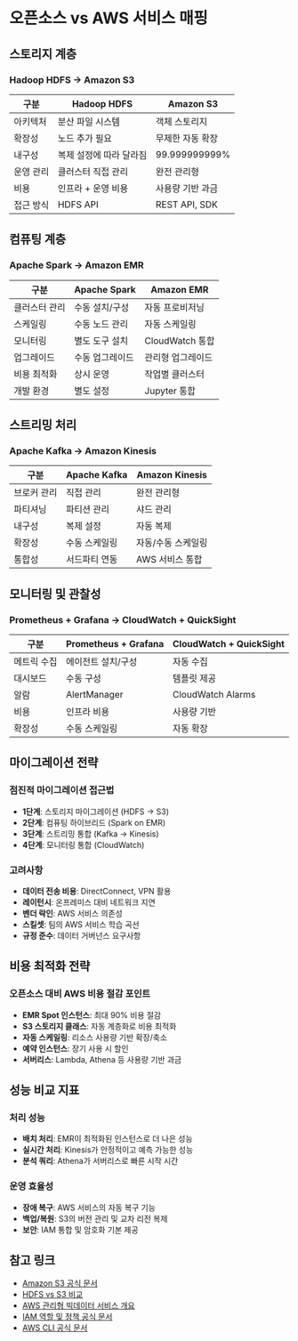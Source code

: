 # 오픈소스 vs AWS 서비스 매핑

## 스토리지 계층

### Hadoop HDFS → Amazon S3
| 구분      | Hadoop HDFS             | Amazon S3        |
| --------- | ----------------------- | ---------------- |
| 아키텍처  | 분산 파일 시스템        | 객체 스토리지    |
| 확장성    | 노드 추가 필요          | 무제한 자동 확장 |
| 내구성    | 복제 설정에 따라 달라짐 | 99.999999999%    |
| 운영 관리 | 클러스터 직접 관리      | 완전 관리형      |
| 비용      | 인프라 + 운영 비용      | 사용량 기반 과금 |
| 접근 방식 | HDFS API                | REST API, SDK    |

## 컴퓨팅 계층

### Apache Spark → Amazon EMR
| 구분          | Apache Spark    | Amazon EMR        |
| ------------- | --------------- | ----------------- |
| 클러스터 관리 | 수동 설치/구성  | 자동 프로비저닝   |
| 스케일링      | 수동 노드 관리  | 자동 스케일링     |
| 모니터링      | 별도 도구 설치  | CloudWatch 통합   |
| 업그레이드    | 수동 업그레이드 | 관리형 업그레이드 |
| 비용 최적화   | 상시 운영       | 작업별 클러스터   |
| 개발 환경     | 별도 설정       | Jupyter 통합      |

## 스트리밍 처리

### Apache Kafka → Amazon Kinesis
| 구분        | Apache Kafka  | Amazon Kinesis     |
| ----------- | ------------- | ------------------ |
| 브로커 관리 | 직접 관리     | 완전 관리형        |
| 파티셔닝    | 파티션 관리   | 샤드 관리          |
| 내구성      | 복제 설정     | 자동 복제          |
| 확장성      | 수동 스케일링 | 자동/수동 스케일링 |
| 통합성      | 서드파티 연동 | AWS 서비스 통합    |

## 모니터링 및 관찰성

### Prometheus + Grafana → CloudWatch + QuickSight
| 구분        | Prometheus + Grafana | CloudWatch + QuickSight |
| ----------- | -------------------- | ----------------------- |
| 메트릭 수집 | 에이전트 설치/구성   | 자동 수집               |
| 대시보드    | 수동 구성            | 템플릿 제공             |
| 알람        | AlertManager         | CloudWatch Alarms       |
| 비용        | 인프라 비용          | 사용량 기반             |
| 확장성      | 수동 스케일링        | 자동 확장               |

## 마이그레이션 전략

### 점진적 마이그레이션 접근법
* **1단계**: 스토리지 마이그레이션 (HDFS → S3)
* **2단계**: 컴퓨팅 하이브리드 (Spark on EMR)
* **3단계**: 스트리밍 통합 (Kafka → Kinesis)
* **4단계**: 모니터링 통합 (CloudWatch)

### 고려사항
* **데이터 전송 비용**: DirectConnect, VPN 활용
* **레이턴시**: 온프레미스 대비 네트워크 지연
* **벤더 락인**: AWS 서비스 의존성
* **스킬셋**: 팀의 AWS 서비스 학습 곡선
* **규정 준수**: 데이터 거버넌스 요구사항

## 비용 최적화 전략

### 오픈소스 대비 AWS 비용 절감 포인트
* **EMR Spot 인스턴스**: 최대 90% 비용 절감
* **S3 스토리지 클래스**: 자동 계층화로 비용 최적화
* **자동 스케일링**: 리소스 사용량 기반 확장/축소
* **예약 인스턴스**: 장기 사용 시 할인
* **서버리스**: Lambda, Athena 등 사용량 기반 과금

## 성능 비교 지표

### 처리 성능
* **배치 처리**: EMR이 최적화된 인스턴스로 더 나은 성능
* **실시간 처리**: Kinesis가 안정적이고 예측 가능한 성능
* **분석 쿼리**: Athena가 서버리스로 빠른 시작 시간

### 운영 효율성
* **장애 복구**: AWS 서비스의 자동 복구 기능
* **백업/복원**: S3의 버전 관리 및 교차 리전 복제
* **보안**: IAM 통합 및 암호화 기본 제공

## 참고 링크
- [Amazon S3 공식 문서](https://docs.aws.amazon.com/ko_kr/s3/index.html)
- [HDFS vs S3 비교](https://aws.amazon.com/ko/blogs/storage/comparing-amazon-s3-and-hadoop-distributed-file-system-hdfs/)
- [AWS 관리형 빅데이터 서비스 개요](https://aws.amazon.com/ko/big-data/datalakes-and-analytics/)
- [IAM 역할 및 정책 공식 문서](https://docs.aws.amazon.com/ko_kr/IAM/latest/UserGuide/id_roles.html)
- [AWS CLI 공식 문서](https://docs.aws.amazon.com/ko_kr/cli/latest/userguide/cli-chap-welcome.html)
